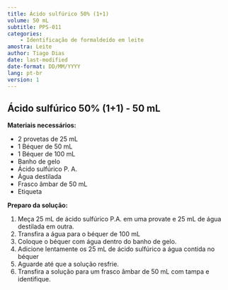 ```yaml
---
title: Ácido sulfúrico 50% (1+1)
volume: 50 mL
subtitle: PPS-011
categories:
    - Identificação de formaldeído em leite
amostra: Leite
author: Tiago Dias
date: last-modified
date-format: DD/MM/YYYY
lang: pt-br
version: 1
---
```


## Ácido sulfúrico 50% (1+1) - 50 mL

**Materiais necessários:**

- 2 provetas de 25 mL
- 1 Béquer de 50 mL
- 1 Béquer de 100 mL
- Banho de gelo
- Ácido sulfúrico P. A.
- Água destilada
- Frasco âmbar de 50 mL
- Etiqueta

**Preparo da solução:**

1. Meça 25 mL de ácido sulfúrico P.A. em uma provate e 25 mL de água destilada em outra.
2. Transfira a água para o béquer de 100 mL
3. Coloque o béquer com água dentro do banho de gelo.
4. Adicione lentamente os 25 mL de ácido sulfúrico a água contida no béquer
5. Aguarde até que a solução resfrie.
6. Transfira a solução para um frasco âmbar de 50 mL com tampa e identifique.
